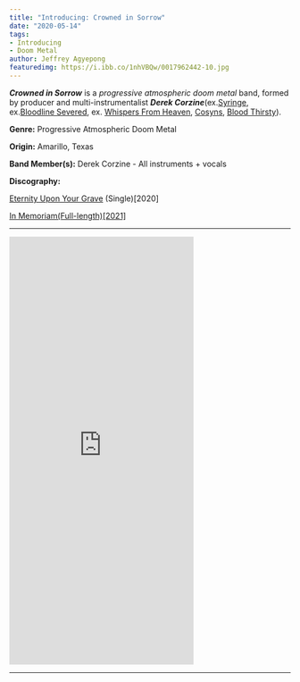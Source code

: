 ```yaml
---
title: "Introducing: Crowned in Sorrow"
date: "2020-05-14"
tags:
- Introducing
- Doom Metal
author: Jeffrey Agyepong
featuredimg: https://i.ibb.co/1nhVBQw/0017962442-10.jpg
---
```


_**Crowned in Sorrow**_ is a _progressive atmospheric doom metal_ band, formed by producer and multi-instrumentalist _**Derek Corzine**_(ex.[Syringe](https://syringeministry.bandcamp.com/), ex.[Bloodline Severed](https://bloodlinesevered.bandcamp.com), ex. [Whispers From Heaven](https://whisperfromheaven.bandcamp.com/), [Cosyns](https://cosyns.bandcamp.com/), [Blood Thirsty](https://bloodthirstymetal.bandcamp.com/album/woe-to-the-city-of-blood)).

**Genre:** Progressive Atmospheric Doom Metal

**Origin:** Amarillo, Texas

**Band Member(s):** Derek Corzine - All instruments + vocals

**Discography:**

[Eternity Upon Your Grave](https://crownedinsorrow.bandcamp.com/releases) (Single)\[2020\]

[In Memoriam(Full-length)[2021]](https://www.beyondthegravemusic.com/2021/02/19/review-crowned-in-sorrow-in-memoriam/)

<hr>

<iframe style="border: 0; width: 330px; height: 766px;" src="https://bandcamp.com/EmbeddedPlayer/album=3443421701/size=large/bgcol=ffffff/linkcol=0687f5/transparent=true/" seamless><a href="https://crownedinsorrow.bandcamp.com/album/in-memoriam">In Memoriam by Crowned in Sorrow</a></iframe>

* * *


